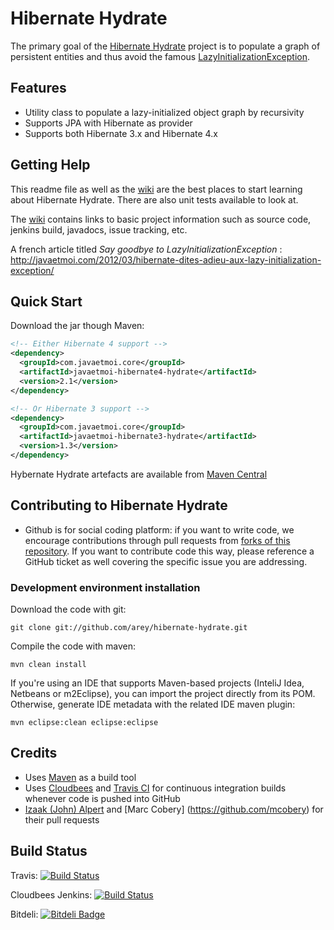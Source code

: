 # Hibernate Hydrate #

The primary goal of the [Hibernate Hydrate](https://github.com/arey/hibernate-hydrate) project is to populate a graph of persistent entities and thus avoid the famous [LazyInitializationException](http://docs.jboss.org/hibernate/orm/3.6/javadocs/org/hibernate/LazyInitializationException.html).

## Features ##

* Utility class to populate a lazy-initialized object graph by recursivity
* Supports JPA with Hibernate as provider
* Supports both Hibernate 3.x and Hibernate 4.x

## Getting Help ##

This readme file as well as the [wiki](https://github.com/arey/hibernate-hydrate/wiki) are the best places to start learning about Hibernate Hydrate. 
There are also unit tests available to look at.

The [wiki](https://github.com/arey/hibernate-hydrate/wiki) contains links to basic project information such as source code, jenkins build, javadocs, issue tracking, etc.

A french article titled *Say goodbye to LazyInitializationException* : http://javaetmoi.com/2012/03/hibernate-dites-adieu-aux-lazy-initialization-exception/

## Quick Start ##

Download the jar though Maven:

```xml
<!-- Either Hibernate 4 support -->
<dependency>
  <groupId>com.javaetmoi.core</groupId>
  <artifactId>javaetmoi-hibernate4-hydrate</artifactId>
  <version>2.1</version>
</dependency> 

<!-- Or Hibernate 3 support -->
<dependency>
  <groupId>com.javaetmoi.core</groupId>
  <artifactId>javaetmoi-hibernate3-hydrate</artifactId>
  <version>1.3</version>
</dependency> 
```

Hybernate Hydrate artefacts are available from [Maven Central](http://repo1.maven.org/maven2/com/javaetmoi/core/javaetmoi-hibernate4-hydrate/)

## Contributing to Hibernate Hydrate ##

* Github is for social coding platform: if you want to write code, we encourage contributions through pull requests from [forks of this repository](http://help.github.com/forking/). If you want to contribute code this way, please reference a GitHub ticket as well covering the specific issue you are addressing.

### Development environment installation ###

Download the code with git:

``git clone git://github.com/arey/hibernate-hydrate.git``

Compile the code with maven:

``mvn clean install``

If you're using an IDE that supports Maven-based projects (InteliJ Idea, Netbeans or m2Eclipse), you can import the project directly from its POM. 
Otherwise, generate IDE metadata with the related IDE maven plugin:

``mvn eclipse:clean eclipse:eclipse``


## Credits ##

* Uses [Maven](http://maven.apache.org/) as a build tool
* Uses [Cloudbees](http://www.cloudbees.com/foss) and [Travis CI](http://www.travis-ci.org) for continuous integration builds whenever code is pushed into GitHub
* [Izaak (John) Alpert](https://github.com/karlhungus) and [Marc Cobery] (https://github.com/mcobery) for their pull requests
 

## Build Status ##

Travis: [![Build
Status](https://travis-ci.org/arey/hibernate-hydrate.png?branch=master)](https://travis-ci.org/arey/hibernate-hydrate)

Cloudbees Jenkins: [![Build
Status](https://javaetmoi.ci.cloudbees.com/job/hibernate-hydrate/badge/icon)](https://javaetmoi.ci.cloudbees.com/job/hibernate-hydrate/)

Bitdeli: [![Bitdeli Badge](https://d2weczhvl823v0.cloudfront.net/arey/hibernate-hydrate/trend.png)](https://bitdeli.com/free "Bitdeli Badge")
